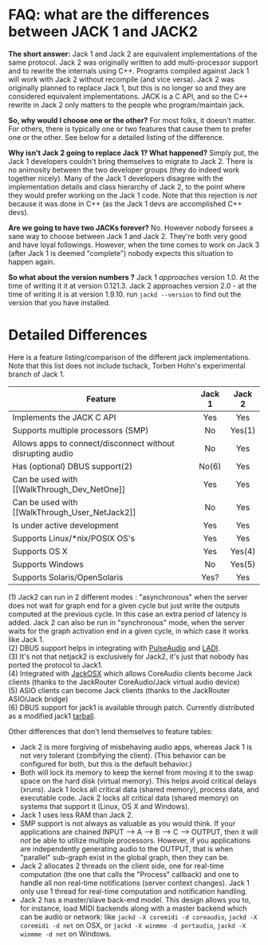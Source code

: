 # FAQ: what are the differences between JACK 1 and JACK2

**The short answer:** Jack 1 and Jack 2 are equivalent implementations of the same protocol. Jack 2 was originally written to add multi-processor support and to rewrite the internals using C++.  Programs compiled against Jack 1 will work with Jack 2 without recompile (and vice versa).  Jack 2 was originally planned to replace Jack 1, but this is no longer so and they are considered equivalent implementations.  JACK is a C API, and so the C++ rewrite in Jack 2 only matters to the people who program/maintain jack.

**So, why would I choose one or the other?**  For most folks, it doesn't matter.  For others, there is typically one or two features that cause them to prefer one or the other.  See below for a detailed listing of the difference.

**Why isn't Jack 2 going to replace Jack 1?  What happened?**  Simply put, the Jack 1 developers couldn't bring themselves to migrate to Jack 2.  There is no animosity between the two developer groups (they do indeed work together nicely).  Many of the Jack 1 developers disagree with the implementation details and class hierarchy of Jack 2, to the point where they would prefer working on the Jack 1 code.  Note that this rejection is *not* because it was done in C++ (as the Jack 1 devs are accomplished C++ devs).

**Are we going to have two JACKs forever?**  No.  However nobody forsees a sane way to choose between Jack 1 and Jack 2.  They're both very good and have loyal followings.  However, when the time comes to work on Jack 3 (after Jack 1 is deemed "complete") nobody expects this situation to happen again.

**So what about the version numbers ?** Jack 1 _approaches_ version 1.0. At the time of writing it it at version 0.121.3. Jack 2 approaches version 2.0 - at the time of writing it is at version 1.9.10. run `jackd --version` to find out the version that you have installed.


# Detailed Differences

Here is a feature listing/comparison of the different jack implementations.  Note that this list does not include tschack, Torben Hohn's experimental branch of Jack 1.

| **Feature**                                                |  **Jack 1**  | **Jack 2** |
|------------------------------------------------------------|:------------:|:----------:|
| Implements the JACK C API                                  |  Yes         |  Yes       |
| Supports multiple processors (SMP)                         |  No          |  Yes(1)    |
| Allows apps to connect/disconnect without disrupting audio |  No          |  Yes       |
| Has (optional) DBUS support(2)                             |  No(6)       |  Yes       |
| Can be used with [[WalkThrough_Dev_NetOne]]                |  Yes         |  Yes       |
| Can be used with [[WalkThrough_User_NetJack2]]             |  No          |  Yes       |
| Is under active development                                |  Yes         |  Yes       |
| Supports Linux/*nix/POSIX OS's                             |  Yes         |  Yes       |
| Supports OS X                                              |  Yes         |  Yes(4)    |
| Supports Windows                                           |  No          |  Yes(5)    |
| Supports Solaris/OpenSolaris                               |  Yes?        |  Yes       |

(1) Jack2 can run in 2 different modes : "asynchronous" when the server does not wait for graph end for a given cycle but just write the outputs computed at the previous cycle. In this case an extra period of latency is added.  Jack 2 can also be run in "synchronous" mode, when the server waits for the graph activation end in a given cycle, in which case it works like Jack 1.  
(2) DBUS support helps in integrating with [PulseAudio](http://www.pulseaudio.org/) and [LADI](http://ladish.org/wiki/ladi).  
(3) It's not that netjack2 is exclusively for Jack2, it's just that nobody has ported the protocol to Jack1.  
(4) Integrated with [JackOSX](http://www.jackosx.com/) which allows CoreAudio clients become Jack clients (thanks to the JackRouter CoreAudio/Jack virtual audio device)  
(5) ASIO clients can become Jack clients (thanks to the JackRouter ASIO/Jack bridge)  
(6) DBUS support for jack1 is available through patch. Currently distributed as a modified jack1 [tarball](http://nedko.arnaudov.name/soft/jack/dbus/).

Other differences that don't lend themselves to feature tables:

* Jack 2 is more forgiving of misbehaving audio apps, whereas Jack 1 is not very tolerant (zombifying the client).  (This behavior can be configured for both, but this is the default behavior.)
* Both will lock its memory to keep the kernel from moving it to the swap space on the hard disk (virtual memory).  This helps avoid critical delays (xruns).  Jack 1 locks all critical data (shared memory), process data, and executable code.  Jack 2 locks all critical data (shared memory) on systems that support it (Linux, OS X and Windows).
* Jack 1 uses less RAM than Jack 2.
* SMP support is not always as valuable as you would think.  If your applications are chained INPUT --> A --> B --> C --> OUTPUT, then it will _not_ be able to utilize multiple processors.  However, if you applications are independently generating audio to the OUTPUT, that is when "parallel" sub-graph exist in the global graph, then they can be.
* Jack 2 allocates 2 threads on the client side, one for real-time computation (the one that calls the "Process" callback) and one to handle all non real-time notifications (server context changes). Jack 1 only use 1 thread for real-time computation and notification handling.
* Jack 2 has a master/slave back-end model.  This design allows you to, for instance,  load MIDI backends along with a master backend which can be audio or network: like `jackd -X coremidi -d coreaudio`, `jackd -X coremidi -d net` on OSX, or `jackd -X winmme -d portaudio`, `jackd -X winmme -d net` on Windows.
